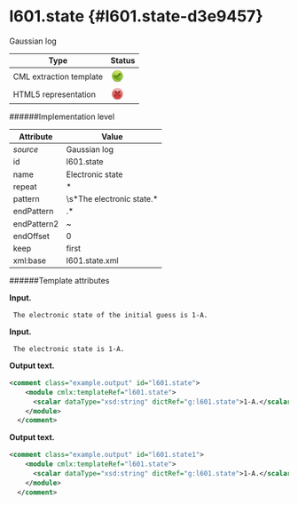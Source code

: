 # l601.state {#l601.state-d3e9457}

Gaussian log

| Type                                                                                                                                                | Status                                                                                                                                              |
|----|----|
| CML extraction template                                                                                                                             | ![](/imgs/Total.png)                                                                                                                                |
| HTML5 representation                                                                                                                                | ![](/imgs/None.png)                                                                                                                                 |

######Implementation level

| Attribute                                                                                                                                           | Value                                                                                                                                               |
|----|----|
| *source*                                                                                                                                            | Gaussian log                                                                                                                                        |
| id                                                                                                                                                  | l601.state                                                                                                                                          |
| name                                                                                                                                                | Electronic state                                                                                                                                    |
| repeat                                                                                                                                              | \*                                                                                                                                                  |
| pattern                                                                                                                                             | \\s\*The electronic state.\*                                                                                                                        |
| endPattern                                                                                                                                          | .\*                                                                                                                                                 |
| endPattern2                                                                                                                                         | \~                                                                                                                                                  |
| endOffset                                                                                                                                           | 0                                                                                                                                                   |
| keep                                                                                                                                                | first                                                                                                                                               |
| xml:base                                                                                                                                            | l601.state.xml                                                                                                                                      |

######Template attributes

**Input.**

     The electronic state of the initial guess is 1-A.
      

**Input.**

     The electronic state is 1-A.
      

**Output text.**

```xml
<comment class="example.output" id="l601.state">
    <module cmlx:templateRef="l601.state">
      <scalar dataType="xsd:string" dictRef="g:l601.state">1-A.</scalar>
    </module>
  </comment>
```

**Output text.**

```xml
<comment class="example.output" id="l601.state1">
    <module cmlx:templateRef="l601.state">
      <scalar dataType="xsd:string" dictRef="g:l601.state">1-A.</scalar>
    </module>
  </comment>
```
